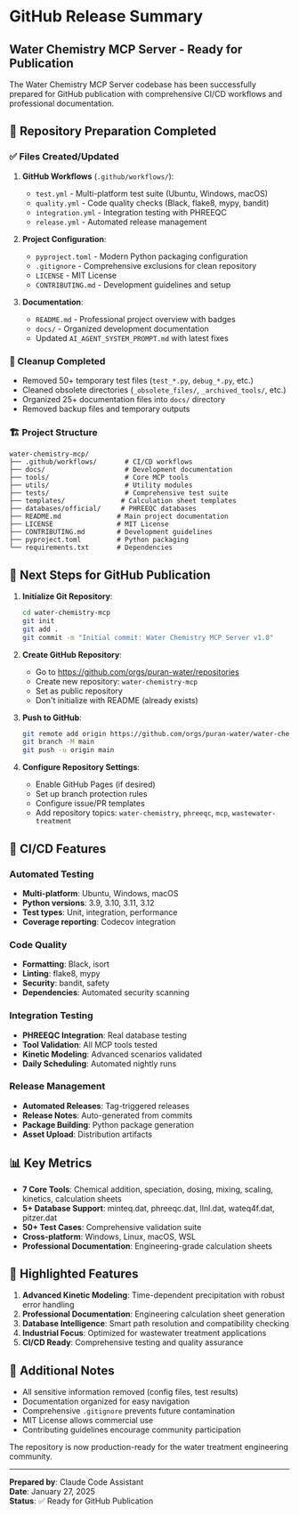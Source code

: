 # GitHub Release Summary

## Water Chemistry MCP Server - Ready for Publication

The Water Chemistry MCP Server codebase has been successfully prepared for GitHub publication with comprehensive CI/CD workflows and professional documentation.

## 🎯 Repository Preparation Completed

### ✅ Files Created/Updated

1. **GitHub Workflows** (`.github/workflows/`):
   - `test.yml` - Multi-platform test suite (Ubuntu, Windows, macOS)
   - `quality.yml` - Code quality checks (Black, flake8, mypy, bandit)
   - `integration.yml` - Integration testing with PHREEQC
   - `release.yml` - Automated release management

2. **Project Configuration**:
   - `pyproject.toml` - Modern Python packaging configuration
   - `.gitignore` - Comprehensive exclusions for clean repository
   - `LICENSE` - MIT License
   - `CONTRIBUTING.md` - Development guidelines and setup

3. **Documentation**:
   - `README.md` - Professional project overview with badges
   - `docs/` - Organized development documentation
   - Updated `AI_AGENT_SYSTEM_PROMPT.md` with latest fixes

### 🧹 Cleanup Completed

- Removed 50+ temporary test files (`test_*.py`, `debug_*.py`, etc.)
- Cleaned obsolete directories (`_obsolete_files/`, `_archived_tools/`, etc.)
- Organized 25+ documentation files into `docs/` directory
- Removed backup files and temporary outputs

### 🏗️ Project Structure

```
water-chemistry-mcp/
├── .github/workflows/       # CI/CD workflows
├── docs/                    # Development documentation  
├── tools/                   # Core MCP tools
├── utils/                   # Utility modules
├── tests/                   # Comprehensive test suite
├── templates/              # Calculation sheet templates
├── databases/official/     # PHREEQC databases
├── README.md              # Main project documentation
├── LICENSE                # MIT License
├── CONTRIBUTING.md        # Development guidelines
├── pyproject.toml         # Python packaging
└── requirements.txt       # Dependencies
```

## 🚀 Next Steps for GitHub Publication

1. **Initialize Git Repository**:
   ```bash
   cd water-chemistry-mcp
   git init
   git add .
   git commit -m "Initial commit: Water Chemistry MCP Server v1.0"
   ```

2. **Create GitHub Repository**:
   - Go to https://github.com/orgs/puran-water/repositories
   - Create new repository: `water-chemistry-mcp`
   - Set as public repository
   - Don't initialize with README (already exists)

3. **Push to GitHub**:
   ```bash
   git remote add origin https://github.com/orgs/puran-water/water-chemistry-mcp.git
   git branch -M main
   git push -u origin main
   ```

4. **Configure Repository Settings**:
   - Enable GitHub Pages (if desired)
   - Set up branch protection rules
   - Configure issue/PR templates
   - Add repository topics: `water-chemistry`, `phreeqc`, `mcp`, `wastewater-treatment`

## 🔧 CI/CD Features

### Automated Testing
- **Multi-platform**: Ubuntu, Windows, macOS
- **Python versions**: 3.9, 3.10, 3.11, 3.12
- **Test types**: Unit, integration, performance
- **Coverage reporting**: Codecov integration

### Code Quality
- **Formatting**: Black, isort
- **Linting**: flake8, mypy
- **Security**: bandit, safety
- **Dependencies**: Automated security scanning

### Integration Testing
- **PHREEQC Integration**: Real database testing
- **Tool Validation**: All MCP tools tested
- **Kinetic Modeling**: Advanced scenarios validated
- **Daily Scheduling**: Automated nightly runs

### Release Management
- **Automated Releases**: Tag-triggered releases
- **Release Notes**: Auto-generated from commits
- **Package Building**: Python package generation
- **Asset Upload**: Distribution artifacts

## 📊 Key Metrics

- **7 Core Tools**: Chemical addition, speciation, dosing, mixing, scaling, kinetics, calculation sheets
- **5+ Database Support**: minteq.dat, phreeqc.dat, llnl.dat, wateq4f.dat, pitzer.dat
- **50+ Test Cases**: Comprehensive validation suite
- **Cross-platform**: Windows, Linux, macOS, WSL
- **Professional Documentation**: Engineering-grade calculation sheets

## 🌟 Highlighted Features

1. **Advanced Kinetic Modeling**: Time-dependent precipitation with robust error handling
2. **Professional Documentation**: Engineering calculation sheet generation
3. **Database Intelligence**: Smart path resolution and compatibility checking
4. **Industrial Focus**: Optimized for wastewater treatment applications
5. **CI/CD Ready**: Comprehensive testing and quality assurance

## 📝 Additional Notes

- All sensitive information removed (config files, test results)
- Documentation organized for easy navigation
- Comprehensive `.gitignore` prevents future contamination
- MIT License allows commercial use
- Contributing guidelines encourage community participation

The repository is now production-ready for the water treatment engineering community.

---
**Prepared by**: Claude Code Assistant  
**Date**: January 27, 2025  
**Status**: ✅ Ready for GitHub Publication